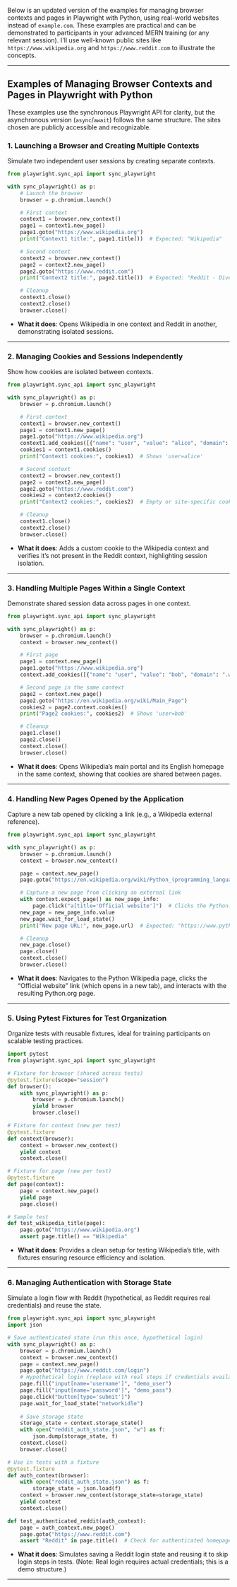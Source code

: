 Below is an updated version of the examples for managing browser contexts and pages in Playwright with Python, using real-world websites instead of `example.com`. These examples are practical and can be demonstrated to participants in your advanced MERN training (or any relevant session). I'll use well-known public sites like `https://www.wikipedia.org` and `https://www.reddit.com` to illustrate the concepts.

---

## **Examples of Managing Browser Contexts and Pages in Playwright with Python**

These examples use the synchronous Playwright API for clarity, but the asynchronous version (`async`/`await`) follows the same structure. The sites chosen are publicly accessible and recognizable.

### **1. Launching a Browser and Creating Multiple Contexts**
Simulate two independent user sessions by creating separate contexts.

```python
from playwright.sync_api import sync_playwright

with sync_playwright() as p:
    # Launch the browser
    browser = p.chromium.launch()

    # First context
    context1 = browser.new_context()
    page1 = context1.new_page()
    page1.goto("https://www.wikipedia.org")
    print("Context1 title:", page1.title())  # Expected: "Wikipedia"

    # Second context
    context2 = browser.new_context()
    page2 = context2.new_page()
    page2.goto("https://www.reddit.com")
    print("Context2 title:", page2.title())  # Expected: "Reddit - Dive into anything"

    # Cleanup
    context1.close()
    context2.close()
    browser.close()
```

- **What it does**: Opens Wikipedia in one context and Reddit in another, demonstrating isolated sessions.

---

### **2. Managing Cookies and Sessions Independently**
Show how cookies are isolated between contexts.

```python
from playwright.sync_api import sync_playwright

with sync_playwright() as p:
    browser = p.chromium.launch()

    # First context
    context1 = browser.new_context()
    page1 = context1.new_page()
    page1.goto("https://www.wikipedia.org")
    context1.add_cookies([{"name": "user", "value": "alice", "domain": ".wikipedia.org", "path": "/"}])
    cookies1 = context1.cookies()
    print("Context1 cookies:", cookies1)  # Shows 'user=alice'

    # Second context
    context2 = browser.new_context()
    page2 = context2.new_page()
    page2.goto("https://www.reddit.com")
    cookies2 = context2.cookies()
    print("Context2 cookies:", cookies2)  # Empty or site-specific cookies only

    # Cleanup
    context1.close()
    context2.close()
    browser.close()
```

- **What it does**: Adds a custom cookie to the Wikipedia context and verifies it’s not present in the Reddit context, highlighting session isolation.

---

### **3. Handling Multiple Pages Within a Single Context**
Demonstrate shared session data across pages in one context.

```python
from playwright.sync_api import sync_playwright

with sync_playwright() as p:
    browser = p.chromium.launch()
    context = browser.new_context()

    # First page
    page1 = context.new_page()
    page1.goto("https://www.wikipedia.org")
    context.add_cookies([{"name": "user", "value": "bob", "domain": ".wikipedia.org", "path": "/"}])

    # Second page in the same context
    page2 = context.new_page()
    page2.goto("https://en.wikipedia.org/wiki/Main_Page")
    cookies2 = page2.context.cookies()
    print("Page2 cookies:", cookies2)  # Shows 'user=bob'

    # Cleanup
    page1.close()
    page2.close()
    context.close()
    browser.close()
```

- **What it does**: Opens Wikipedia’s main portal and its English homepage in the same context, showing that cookies are shared between pages.

---

### **4. Handling New Pages Opened by the Application**
Capture a new tab opened by clicking a link (e.g., a Wikipedia external reference).

```python
from playwright.sync_api import sync_playwright

with sync_playwright() as p:
    browser = p.chromium.launch()
    context = browser.new_context()

    page = context.new_page()
    page.goto("https://en.wikipedia.org/wiki/Python_(programming_language)")

    # Capture a new page from clicking an external link
    with context.expect_page() as new_page_info:
        page.click("a[title='Official website']")  # Clicks the Python.org link
    new_page = new_page_info.value
    new_page.wait_for_load_state()
    print("New page URL:", new_page.url)  # Expected: "https://www.python.org/"

    # Cleanup
    new_page.close()
    page.close()
    context.close()
    browser.close()
```

- **What it does**: Navigates to the Python Wikipedia page, clicks the “Official website” link (which opens in a new tab), and interacts with the resulting Python.org page.

---

### **5. Using Pytest Fixtures for Test Organization**
Organize tests with reusable fixtures, ideal for training participants on scalable testing practices.

```python
import pytest
from playwright.sync_api import sync_playwright

# Fixture for browser (shared across tests)
@pytest.fixture(scope="session")
def browser():
    with sync_playwright() as p:
        browser = p.chromium.launch()
        yield browser
        browser.close()

# Fixture for context (new per test)
@pytest.fixture
def context(browser):
    context = browser.new_context()
    yield context
    context.close()

# Fixture for page (new per test)
@pytest.fixture
def page(context):
    page = context.new_page()
    yield page
    page.close()

# Sample test
def test_wikipedia_title(page):
    page.goto("https://www.wikipedia.org")
    assert page.title() == "Wikipedia"
```

- **What it does**: Provides a clean setup for testing Wikipedia’s title, with fixtures ensuring resource efficiency and isolation.

---

### **6. Managing Authentication with Storage State**
Simulate a login flow with Reddit (hypothetical, as Reddit requires real credentials) and reuse the state.

```python
from playwright.sync_api import sync_playwright
import json

# Save authenticated state (run this once, hypothetical login)
with sync_playwright() as p:
    browser = p.chromium.launch()
    context = browser.new_context()
    page = context.new_page()
    page.goto("https://www.reddit.com/login")
    # Hypothetical login (replace with real steps if credentials available)
    page.fill("input[name='username']", "demo_user")
    page.fill("input[name='password']", "demo_pass")
    page.click("button[type='submit']")
    page.wait_for_load_state("networkidle")
    
    # Save storage state
    storage_state = context.storage_state()
    with open("reddit_auth_state.json", "w") as f:
        json.dump(storage_state, f)
    context.close()
    browser.close()

# Use in tests with a fixture
@pytest.fixture
def auth_context(browser):
    with open("reddit_auth_state.json") as f:
        storage_state = json.load(f)
    context = browser.new_context(storage_state=storage_state)
    yield context
    context.close()

def test_authenticated_reddit(auth_context):
    page = auth_context.new_page()
    page.goto("https://www.reddit.com")
    assert "Reddit" in page.title()  # Check for authenticated homepage
```

- **What it does**: Simulates saving a Reddit login state and reusing it to skip login steps in tests. (Note: Real login requires actual credentials; this is a demo structure.)

---

